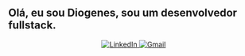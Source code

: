 ## Olá, eu sou Diogenes, sou um desenvolvedor fullstack.
<p align="center">
  <a href="https://www.linkedin.com/in/diogenesmedeirosy/">
    <img src="https://img.icons8.com/?size=45&id=xuvGCOXi8Wyg&format=png&color=000000" alt="LinkedIn"/>
  </a>
  <a href="mailto:diogenesjunior20119@gmail.com">
    <img src="https://img.icons8.com/?size=45&id=P7UIlhbpWzZm&format=png&color=000000" alt="Gmail"/>
  </a>
</p>
